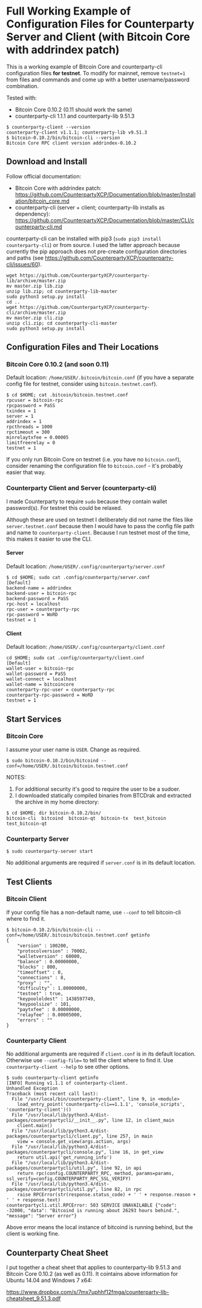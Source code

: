 # Full Working Example of Configuration Files for Counterparty Server and Client (with Bitcoin Core with addrindex patch)

This is a working example of Bitcoin Core and counterparty-cli configuration files **for testnet**. 
To modify for mainnet, remove `testnet=1` from files and commands and come up with a better username/password combination.

Tested with:

* Bitcoin Core 0.10.2 (0.11 should work the same)
* counterparty-cli 1.1.1 and counterparty-lib 9.51.3

```
$ counterparty-client --version
counterparty-client v1.1.1; counterparty-lib v9.51.3
$ bitcoin-0.10.2/bin/bitcoin-cli --version
Bitcoin Core RPC client version addrindex-0.10.2
```

## Download and Install

Follow official documentation:

* Bitcoin Core with addrindex patch: https://github.com/CounterpartyXCP/Documentation/blob/master/Installation/bitcoin_core.md
* counterparty-cli (server + client; counterparty-lib installs as dependency): https://github.com/CounterpartyXCP/Documentation/blob/master/CLI/counterparty-cli.md

counterparty-cli can be installed with pip3 (`sudo pip3 install counterparty-cli`) or from source. I used the latter approach because currently the pip approach does not pre-create configuration directories and paths (see https://github.com/CounterpartyXCP/counterparty-cli/issues/60).
 
 ```
 wget https://github.com/CounterpartyXCP/counterparty-lib/archive/master.zip
 mv master.zip lib.zip
 unzip lib.zip; cd counterparty-lib-master
 sudo python3 setup.py install
 cd ..
 wget https://github.com/CounterpartyXCP/counterparty-cli/archive/master.zip
 mv master.zip cli.zip
 unzip cli.zip; cd counterparty-cli-master
 sudo python3 setup.py install

 ```

## Configuration Files and Their Locations

### Bitcoin Core 0.10.2 (and soon 0.11)

Default location: `/home/USER/.bitcoin/bitcoin.conf` (if you have a separate config file for testnet, consider using `bitcoin.testnet.conf`).

```
$ cd $HOME; cat .bitcoin/bitcoin.testnet.conf
rpcuser = bitcoin-rpc
rpcpassword = PaSS
txindex = 1
server = 1
addrindex = 1
rpcthreads = 1000
rpctimeout = 300
minrelaytxfee = 0.00005
limitfreerelay = 0
testnet = 1
```

If you only run Bitcoin Core on testnet (i.e. you have no `bitcoin.conf`), consider renaming the configuration file to `bitcoin.conf` - it's probably easier that way. 

### Counterparty Client and Server (counterparty-cli)

I made Counterparty to require `sudo` because they contain wallet password(s). For testnet this could be relaxed. 

Although these are used on testnet I deliberately did not name the files like `server.testnet.conf` because then I would have to pass the config file path and name to `counterparty-client`.  Because I run testnet most of the time, this makes it easier to use the CLI.

#### Server

Default location: `/home/USER/.config/counterparty/server.conf`

```
$ cd $HOME; sudo cat .config/counterparty/server.conf
[Default]
backend-name = addrindex
backend-user = bitcoin-rpc
backend-password = PaSS
rpc-host = localhost
rpc-user = counterparty-rpc
rpc-password = WoRD
testnet = 1
```

#### Client

Default location: `/home/USER/.config/counterparty/client.conf`

```
cd $HOME; sudo cat .config/counterparty/client.conf
[Default]
wallet-user = bitcoin-rpc
wallet-password = PaSS
wallet-connect = localhost
wallet-name = bitcoincore
counterparty-rpc-user = counterparty-rpc
counterparty-rpc-password = WoRD
testnet = 1
```
 

## Start Services

### Bitcoin Core

I assume your user name is `USER`. Change as required.

`$ sudo bitcoin-0.10.2/bin/bitcoind --conf=/home/USER/.bitcoin/bitcoin.testnet.conf`

NOTES: 
1) For additional security it's good to require the user to be a sudoer.
2) I downloaded statically compiled binaries from BTCDrak and extracted the archive in my home directory: 
```
$ cd $HOME; dir bitcoin-0.10.2/bin/
bitcoin-cli  bitcoind  bitcoin-qt  bitcoin-tx  test_bitcoin  test_bitcoin-qt
```

### Counterparty Server

`$ sudo counterparty-server start`

No additional arguments are required if `server.conf` is in its default location.

## Test Clients

### Bitcoin Client

If your config file has a non-default name, use `--conf` to tell bitcoin-cli where to find it.

```
$ bitcoin-0.10.2/bin/bitcoin-cli --conf=/home/USER/.bitcoin/bitcoin.testnet.conf getinfo
{
    "version" : 100200,
    "protocolversion" : 70002,
    "walletversion" : 60000,
    "balance" : 0.00000000,
    "blocks" : 800,
    "timeoffset" : 0,
    "connections" : 8,
    "proxy" : "",
    "difficulty" : 1.00000000,
    "testnet" : true,
    "keypoololdest" : 1438597749,
    "keypoolsize" : 101,
    "paytxfee" : 0.00000000,
    "relayfee" : 0.00005000,
    "errors" : ""
}
```

### Counterparty Client

No additional arguments are required if `client.conf` is in its default location. Otherwise use `--config-file=` to tell the client where to find it. Use `counterparty-client --help` to see other options.

```
$ sudo counterparty-client getinfo
[INFO] Running v1.1.1 of counterparty-client.
Unhandled Exception
Traceback (most recent call last):
  File "/usr/local/bin/counterparty-client", line 9, in <module>
    load_entry_point('counterparty-cli==1.1.1', 'console_scripts', 'counterparty-client')()
  File "/usr/local/lib/python3.4/dist-packages/counterpartycli/__init__.py", line 12, in client_main
    client.main()
  File "/usr/local/lib/python3.4/dist-packages/counterpartycli/client.py", line 257, in main
    view = console.get_view(args.action, args)
  File "/usr/local/lib/python3.4/dist-packages/counterpartycli/console.py", line 16, in get_view
    return util.api('get_running_info')
  File "/usr/local/lib/python3.4/dist-packages/counterpartycli/util.py", line 92, in api
    return rpc(config.COUNTERPARTY_RPC, method, params=params, ssl_verify=config.COUNTERPARTY_RPC_SSL_VERIFY)
  File "/usr/local/lib/python3.4/dist-packages/counterpartycli/util.py", line 82, in rpc
    raise RPCError(str(response.status_code) + ' ' + response.reason + ' ' + response.text)
counterpartycli.util.RPCError: 503 SERVICE UNAVAILABLE {"code": -32000, "data": "Bitcoind is running about 26293 hours behind.", "message": "Server error"}
```

Above error means the local instance of bitcoind is running behind, but the client is working fine.

## Counterparty Cheat Sheet

I put together a cheat sheet that applies to counterparty-lib 9.51.3 and Bitcoin Core 0.10.2 (as well as 0.11). It cointains above information for Ubuntu 14.04 and Windows 7 x64:

https://www.dropbox.com/s/7mx7uphhf12fmga/counterparty-lib-cheatsheet_9.51.3.pdf
